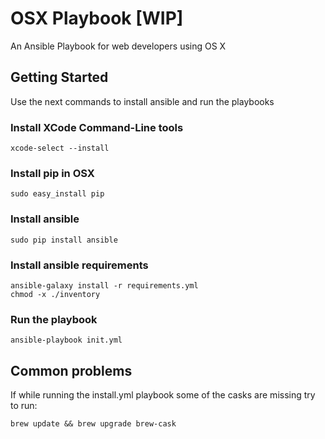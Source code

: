 # OSX Playbook [WIP]

An Ansible Playbook for web developers using OS X

## Getting Started

Use the next commands to install ansible and run the playbooks

### Install XCode Command-Line tools

    xcode-select --install

### Install pip in OSX

    sudo easy_install pip

### Install ansible

    sudo pip install ansible

### Install ansible requirements

    ansible-galaxy install -r requirements.yml
    chmod -x ./inventory

### Run the playbook

    ansible-playbook init.yml

## Common problems

If while running the install.yml playbook some of the casks are missing try to run:

    brew update && brew upgrade brew-cask
